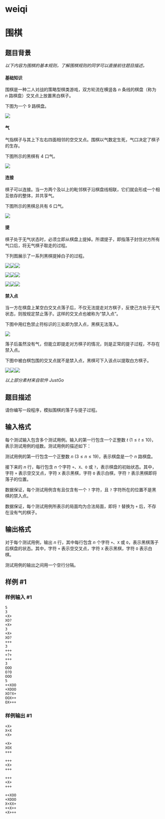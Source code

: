 # weiqi
# 围棋

## 题目背景

_以下内容为围棋的基本规则，了解围棋规则的同学可以直接前往题目描述。_

#### 基础知识

围棋是一种二人对战的策略型棋类游戏，双方轮流在横竖各 $n$ 条线的棋盘（称为 $n$ 路棋盘）交叉点上放置黑白棋子。

下图为一个 $9$ 路棋盘。

![](https://cdn.luogu.com.cn/upload/image_hosting/6fx7rafs.png)

#### 气

气指棋子与其上下左右四面相邻的空交叉点。围棋以气数定生死，气口决定了棋子的生存。

下图所示的黑棋有 $4$ 口气。

![](https://cdn.luogu.com.cn/upload/image_hosting/hx9t0ewz.png)

#### 连接

棋子可以连接。当一方两个及以上的毗邻棋子沿棋盘线相联，它们就会形成一个相互依存的整体，并共享气。

下图所示的黑棋总共有 $6$ 口气。

![](https://cdn.luogu.com.cn/upload/image_hosting/ex93yhjx.png)

#### 提

棋子处于无气状态时，必须立即从棋盘上提掉。所谓提子，即指落子封住对方所有气口后，将无气棋子取走的过程。

下列图展示了一系列黑棋提掉白子的过程。

![](https://cdn.luogu.com.cn/upload/image_hosting/6so387ha.png)![](https://cdn.luogu.com.cn/upload/image_hosting/ndu8qp3w.png)![](https://cdn.luogu.com.cn/upload/image_hosting/m34viexf.png)

![](https://cdn.luogu.com.cn/upload/image_hosting/ib095c86.png)![](https://cdn.luogu.com.cn/upload/image_hosting/3is2qluq.png)![](https://cdn.luogu.com.cn/upload/image_hosting/46lo900f.png)

![](https://cdn.luogu.com.cn/upload/image_hosting/nv2b3w3y.png)![](https://cdn.luogu.com.cn/upload/image_hosting/zoygdlk9.png)![](https://cdn.luogu.com.cn/upload/image_hosting/ppydvax2.png)

#### 禁入点

当一方在棋盘上某空白交叉点落子后，不仅无法提走对方棋子，反使己方处于无气状态，则按规定禁止落子。这样的交叉点也被称为“禁入点”。

下图中用红色禁止符标识的三处即为禁入点，黑棋无法落入。

![](https://cdn.luogu.com.cn/upload/image_hosting/tveebvl7.png)

落子后虽然没有气，但能立即提走对方棋子的情况，则是正常的提子过程，不存在禁入点。

下图中被白棋包围的交叉点就不是禁入点，黑棋可下入该点以提取白方棋子。

![](https://cdn.luogu.com.cn/upload/image_hosting/5xk1gwlm.png)![](https://cdn.luogu.com.cn/upload/image_hosting/ju45trwc.png)![](https://cdn.luogu.com.cn/upload/image_hosting/luzyt6sb.png)

_以上部分素材来自软件 JustGo_

## 题目描述

请你编写一段程序，模拟围棋的落子与提子过程。

## 输入格式

每个测试输入包含多个测试用例。输入的第一行包含一个正整数 $t$ ($1\le t\le 10$)，表示测试用例的组数。测试用例的描述如下：

测试用例的第一行包含一个正整数 $n$ ($3\le n\le 19$)，表示棋盘是一个 $n$ 路棋盘。

接下来的 $n$ 行，每行包含 $n$ 个字符 `+`、`X`、`O` 或 `?`，表示棋盘的初始状态。其中，字符 `+` 表示空交叉点，字符 `X` 表示黑棋，字符 `O` 表示白棋，字符 `?` 表示黑棋即将落子的位置。

数据保证，每个测试用例含有且仅含有一个 `?` 字符，且 `?` 字符所在的位置不是黑棋的禁入点。

数据保证，每个测试用例所表示的局面均为合法局面，即将 `?` 替换为 `+` 后，不存在没有气的棋子。

## 输出格式

对于每个测试用例，输出 $n$ 行，其中每行包含 $n$ 个字符 `+`、`X` 或 `O`，表示黑棋落子后棋盘的状态。其中，字符 `+` 表示空交叉点，字符 `X` 表示黑棋，字符 `O` 表示白棋。

测试用例的输出之间用一个空行分隔。

## 样例 #1

### 样例输入 #1

```
5
3
+X+
XO?
+X+
3
+X+
XO?
+++
3
+++
+?+
+++
3
OOO
O?O
OOO
5
++XOO
+XOOO
XO?X+
OOX++
OX+++
```

### 样例输出 #1

```
+X+
X+X
+X+

+X+
XOX
+++

+++
+X+
+++

+++
+X+
+++

++XOO
+XOOO
X+XX+
++X++
+X+++
```
